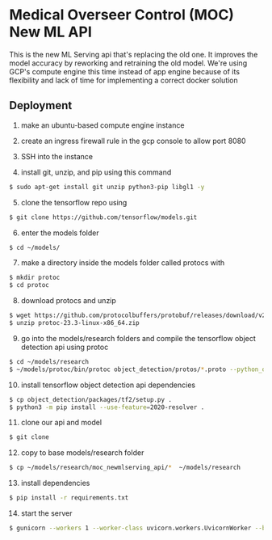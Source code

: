 
# Medical Overseer Control (MOC) New ML API

This is the new ML Serving api that's replacing the old one. It improves the model accuracy by reworking and retraining the old model. We're using GCP's compute engine  this time instead of app engine because of its flexibility and lack of time for implementing a correct docker solution


## Deployment
1. make an ubuntu-based compute engine instance

2. create an ingress firewall rule in the gcp console to allow port 8080

3. SSH into the instance

4. install git, unzip, and pip using this command
```bash
$ sudo apt-get install git unzip python3-pip libgl1 -y
```
5. clone the tensorflow repo using
``` bash
$ git clone https://github.com/tensorflow/models.git
```

6. enter the models folder
```bash
$ cd ~/models/
```
7. make a directory inside the models folder called protocs with
```bash
$ mkdir protoc
$ cd protoc
```

8. download protocs and unzip
```bash
$ wget https://github.com/protocolbuffers/protobuf/releases/download/v23.3/protoc-23.3-linux-x86_64.zip
$ unzip protoc-23.3-linux-x86_64.zip
```
9. go into the models/research folders and compile the tensorflow object detection api using protoc
```bash
$ cd ~/models/research
$ ~/models/protoc/bin/protoc object_detection/protos/*.proto --python_out=.
```
10. install tensorflow object detection api dependencies
```bash
$ cp object_detection/packages/tf2/setup.py .
$ python3 -m pip install --use-feature=2020-resolver .
```

11. clone our api and model
```bash
$ git clone
```
12. copy to base models/research folder
```bash
$ cp ~/models/research/moc_newmlserving_api/*  ~/models/research
```
13. install dependencies
```bash
$ pip install -r requirements.txt
```
14. start the server
```bash
$ gunicorn --workers 1 --worker-class uvicorn.workers.UvicornWorker --bind :8080 app1:app
```
